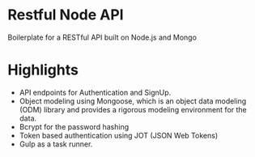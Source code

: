 # Restful Node API
Boilerplate for a RESTful API built on Node.js and Mongo

# Highlights
- API endpoints for Authentication and SignUp.
- Object modeling using Mongoose, which is an object data modeling (ODM) library and provides a rigorous modeling environment for the  data.
- Bcrypt for the password hashing
- Token based authentication using JOT (JSON Web Tokens)
- Gulp as a task runner.

